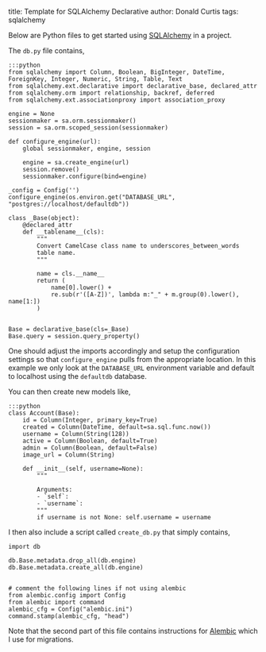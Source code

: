 title: Template for SQLAlchemy Declarative
author: Donald Curtis
tags: sqlalchemy


Below are Python files to get started using [SQLAlchemy](http://www.sqlalchemy.org/) in a project. 


The `db.py` file contains,

    :::python
    from sqlalchemy import Column, Boolean, BigInteger, DateTime, ForeignKey, Integer, Numeric, String, Table, Text
    from sqlalchemy.ext.declarative import declarative_base, declared_attr
    from sqlalchemy.orm import relationship, backref, deferred
    from sqlalchemy.ext.associationproxy import association_proxy
    
    engine = None
    sessionmaker = sa.orm.sessionmaker()
    session = sa.orm.scoped_session(sessionmaker)
    
    def configure_engine(url):
        global sessionmaker, engine, session
    
        engine = sa.create_engine(url)
        session.remove()
        sessionmaker.configure(bind=engine)
    
    _config = Config('')
    configure_engine(os.environ.get("DATABASE_URL", "postgres://localhost/defaultdb"))
    
    class _Base(object):
        @declared_attr
        def __tablename__(cls):
            """
            Convert CamelCase class name to underscores_between_words
            table name.
            """
    
            name = cls.__name__
            return (
                name[0].lower() +
                re.sub(r'([A-Z])', lambda m:"_" + m.group(0).lower(), name[1:])
            )
    
    
    Base = declarative_base(cls=_Base)
    Base.query = session.query_property()


One should adjust the imports accordingly and setup the configuration settings so that `configure_engine` pulls from the appropriate location. In this example we only look at the `DATABASE_URL` environment variable and default to localhost using the `defaultdb` database.

You can then create new models like,

    :::python
    class Account(Base):
        id = Column(Integer, primary_key=True)
        created = Column(DateTime, default=sa.sql.func.now())
        username = Column(String(128))
        active = Column(Boolean, default=True)
        admin = Column(Boolean, default=False)
        image_url = Column(String)
    
        def __init__(self, username=None):
            """
    
            Arguments:
            - `self`:
            - `username`:
            """
            if username is not None: self.username = username


I then also include a script called `create_db.py` that simply contains,

    import db
    
    db.Base.metadata.drop_all(db.engine)
    db.Base.metadata.create_all(db.engine)


    # comment the following lines if not using alembic
    from alembic.config import Config
    from alembic import command
    alembic_cfg = Config("alembic.ini")
    command.stamp(alembic_cfg, "head")


Note that the second part of this file contains instructions for [Alembic](http://alembic.readthedocs.org/en/latest/) which I use for migrations.
